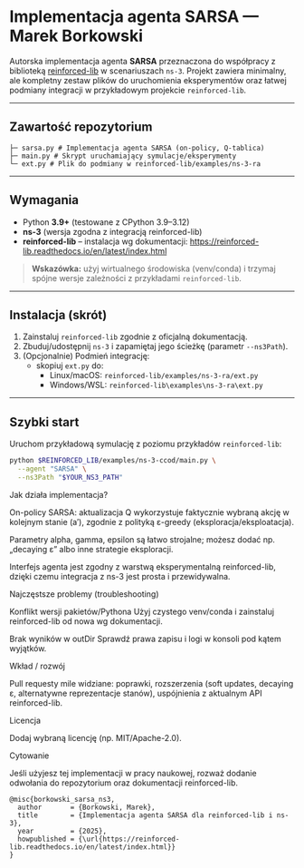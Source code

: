 # Implementacja agenta SARSA — Marek Borkowski

Autorska implementacja agenta **SARSA** przeznaczona do współpracy z biblioteką
[reinforced-lib](https://reinforced-lib.readthedocs.io/en/latest/index.html) w scenariuszach `ns-3`.
Projekt zawiera minimalny, ale kompletny zestaw plików do uruchomienia eksperymentów oraz łatwej
podmiany integracji w przykładowym projekcie `reinforced-lib`.

---

## Zawartość repozytorium

```
├─ sarsa.py # Implementacja agenta SARSA (on-policy, Q-tablica)
├─ main.py # Skrypt uruchamiający symulacje/eksperymenty
└─ ext.py # Plik do podmiany w reinforced-lib/examples/ns-3-ra
```

---

## Wymagania

- Python **3.9+** (testowane z CPython 3.9–3.12)
- **ns-3** (wersja zgodna z integracją reinforced-lib)
- **reinforced-lib** – instalacja wg dokumentacji:
  https://reinforced-lib.readthedocs.io/en/latest/index.html

> **Wskazówka:** użyj wirtualnego środowiska (venv/conda) i trzymaj spójne wersje zależności
z przykładami `reinforced-lib`.

---

## Instalacja (skrót)

1. Zainstaluj `reinforced-lib` zgodnie z oficjalną dokumentacją.
2. Zbuduj/udostępnij `ns-3` i zapamiętaj jego ścieżkę (parametr `--ns3Path`).
3. (Opcjonalnie) Podmień integrację:
   - skopiuj `ext.py` do:
     - Linux/macOS: `reinforced-lib/examples/ns-3-ra/ext.py`
     - Windows/WSL: `reinforced-lib\examples\ns-3-ra\ext.py`

---

## Szybki start

Uruchom przykładową symulację z poziomu przykładów `reinforced-lib`:

```bash
python $REINFORCED_LIB/examples/ns-3-ccod/main.py \
  --agent "SARSA" \
  --ns3Path "$YOUR_NS3_PATH"
```

Jak działa implementacja?

On-policy SARSA: aktualizacja Q wykorzystuje faktycznie wybraną akcję w kolejnym stanie (a′),
zgodnie z polityką ε-greedy (eksploracja/eksploatacja).

Parametry alpha, gamma, epsilon są łatwo strojalne; możesz dodać np. „decaying ε”
albo inne strategie eksploracji.

Interfejs agenta jest zgodny z warstwą eksperymentalną reinforced-lib, dzięki czemu integracja
z ns-3 jest prosta i przewidywalna.

Najczęstsze problemy (troubleshooting)


Konflikt wersji pakietów/Pythona
Użyj czystego venv/conda i zainstaluj reinforced-lib od nowa wg dokumentacji.

Brak wyników w outDir
Sprawdź prawa zapisu i logi w konsoli pod kątem wyjątków.

Wkład / rozwój

Pull requesty mile widziane: poprawki, rozszerzenia (soft updates, decaying ε, alternatywne
reprezentacje stanów), uspójnienia z aktualnym API reinforced-lib.

Licencja

Dodaj wybraną licencję (np. MIT/Apache-2.0).

Cytowanie

Jeśli użyjesz tej implementacji w pracy naukowej, rozważ dodanie odwołania do repozytorium
oraz dokumentacji reinforced-lib.
```
@misc{borkowski_sarsa_ns3,
  author       = {Borkowski, Marek},
  title        = {Implementacja agenta SARSA dla reinforced-lib i ns-3},
  year         = {2025},
  howpublished = {\url{https://reinforced-lib.readthedocs.io/en/latest/index.html}}
}
```
